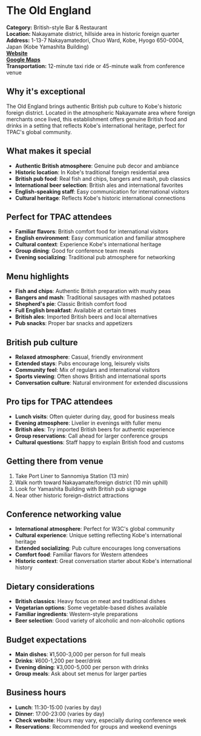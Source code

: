 # The Old England

**Category:** British-style Bar & Restaurant  
**Location:** Nakayamate district, hillside area in historic foreign quarter  
**Address:** 1-13-7 Nakayamatedori, Chuo Ward, Kobe, Hyogo 650-0004, Japan (Kobe Yamashita Building)  
**[Website](https://old-england.bar/food)**  
**[Google Maps](https://maps.app.goo.gl/xB1nfbcFHk5MJVvW6)**  
**Transportation:** 12-minute taxi ride or 45-minute walk from conference venue  

## Why it's exceptional

The Old England brings authentic British pub culture to Kobe's historic foreign district. Located in the atmospheric Nakayamate area where foreign merchants once lived, this establishment offers genuine British food and drinks in a setting that reflects Kobe's international heritage, perfect for TPAC's global community.

## What makes it special

- **Authentic British atmosphere**: Genuine pub decor and ambiance
- **Historic location**: In Kobe's traditional foreign residential area
- **British pub food**: Real fish and chips, bangers and mash, pub classics
- **International beer selection**: British ales and international favorites
- **English-speaking staff**: Easy communication for international visitors
- **Cultural heritage**: Reflects Kobe's historic international connections

## Perfect for TPAC attendees

- **Familiar flavors**: British comfort food for international visitors
- **English environment**: Easy communication and familiar atmosphere
- **Cultural context**: Experience Kobe's international heritage
- **Group dining**: Good for conference team meals
- **Evening socializing**: Traditional pub atmosphere for networking

## Menu highlights

- **Fish and chips**: Authentic British preparation with mushy peas
- **Bangers and mash**: Traditional sausages with mashed potatoes
- **Shepherd's pie**: Classic British comfort food
- **Full English breakfast**: Available at certain times
- **British ales**: Imported British beers and local alternatives
- **Pub snacks**: Proper bar snacks and appetizers

## British pub culture

- **Relaxed atmosphere**: Casual, friendly environment
- **Extended stays**: Pubs encourage long, leisurely visits
- **Community feel**: Mix of regulars and international visitors
- **Sports viewing**: Often shows British and international sports
- **Conversation culture**: Natural environment for extended discussions

## Pro tips for TPAC attendees

- **Lunch visits**: Often quieter during day, good for business meals
- **Evening atmosphere**: Livelier in evenings with fuller menu
- **British ales**: Try imported British beers for authentic experience
- **Group reservations**: Call ahead for larger conference groups
- **Cultural questions**: Staff happy to explain British food and customs

## Getting there from venue

1. Take Port Liner to Sannomiya Station (13 min)
2. Walk north toward Nakayamate/foreign district (10 min uphill)
3. Look for Yamashita Building with British pub signage
4. Near other historic foreign-district attractions

## Conference networking value

- **International atmosphere**: Perfect for W3C's global community
- **Cultural experience**: Unique setting reflecting Kobe's international heritage
- **Extended socializing**: Pub culture encourages long conversations
- **Comfort food**: Familiar flavors for Western attendees
- **Historic context**: Great conversation starter about Kobe's international history

## Dietary considerations

- **British classics**: Heavy focus on meat and traditional dishes
- **Vegetarian options**: Some vegetable-based dishes available
- **Familiar ingredients**: Western-style preparations
- **Beer selection**: Good variety of alcoholic and non-alcoholic options

## Budget expectations

- **Main dishes**: ¥1,500-3,000 per person for full meals
- **Drinks**: ¥600-1,200 per beer/drink
- **Evening dining**: ¥3,000-5,000 per person with drinks
- **Group meals**: Ask about set menus for larger parties

## Business hours

- **Lunch**: 11:30-15:00 (varies by day)
- **Dinner**: 17:00-23:00 (varies by day)
- **Check website**: Hours may vary, especially during conference week
- **Reservations**: Recommended for groups and weekend evenings